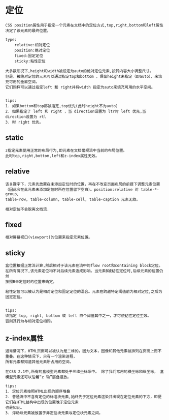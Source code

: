 # 定位
	
	CSS position属性用于指定一个元素在文档中的定位方式,top,right,bottom和left属性决定了该元素的最终位置。
	
	type:
		relative:相对定位
		position:绝对定位
		fixed:固定定位
		sticky:粘性定位
		
	大多数形况下,height和width被设定为auto的绝对定位元素,按其内容大小调整尺寸。
	但是，被绝对定位的元素可以通过指定top和bottom ，保留height未指定（即auto），来填充可用的垂直空间。
	它们同样可以通过指定left 和 right并将width 指定为auto来填充可用的水平空间。
	
	
	tips:
	1. 如果bottom和top都被指定,top优先(此时height不为auto)
	2. 如果指定了 left 和 right ，当 direction设置为 ltr时 left 优先,当direction设置为 rtl
	3. 时 right 优先。

## static
	
	z指定元素使用正常的布局行为,即元素在文档常规流中当前的布局位置。
	此时top,right,bottom,left和z-index属性无效。
	
## relative
	
	该关键字下，元素先放置在未添加定位时的位置，再在不改变页面布局的前提下调整元素位置
	（因此会在此元素未添加定位时所在位置留下空白）。position:relative 对 table-*-group, 
	table-row, table-column, table-cell, table-caption 元素无效。
	
	相对定位不会脱离文档流.
	
## fixed
	
	相对屏幕视口(viewport)的位置来指定元素位置。
	
## sticky
	
	盒位置根据正常流计算,然后相对于该元素在流中的flow root和containing block定位。
	在所有情况下,该元素定位均不对后续元素造成影响。当元素B被粘性定位时,后续元素的位置仍然
	按照B未定位时的位置来确定。
	
	粘性定位可以被认为是相对定位和固定定位的混合。元素在跨越特定阈值前为相对定位,之后为固定定位。
	
	
	tips:
	须指定 top, right, bottom 或 left 四个阈值其中之一，才可使粘性定位生效。
	否则其行为与相对定位相同。
	
## z-index属性
	
	通常情况下，HTML页面可以被认为是二维的，因为文本，图像和其他元素被排列在页面上而不重叠。在这种情况下，只有一个渲染进程，
	所有元素都知道其他元素所占用的空间。
	
	在CSS 2.1中,所有的盒模型元素都处于三维坐标系中。 除了我们常用的横坐标和纵坐标， 盒模型元素还可以沿着“z 轴”层叠摆放。
	
	tips:
	1. 定位元素按照HTML出现的顺序堆叠
	2. 普通流中不含有定位的标准块元素,始终先于定位元素渲染并出现在定位元素的下方，即便它们在HTML结构中出现的位置晚于定位元素
	也是如此。
	3. 浮动块元素被放置于非定位块元素与定位块元素之间。

